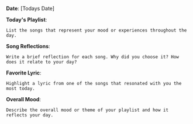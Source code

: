 **Date**: [Todays Date]

**Today's Playlist**:

    List the songs that represent your mood or experiences throughout the day.

**Song Reflections**:

    Write a brief reflection for each song. Why did you choose it? How does it relate to your day?

**Favorite Lyric**:

    Highlight a lyric from one of the songs that resonated with you the most today.

**Overall Mood**:

    Describe the overall mood or theme of your playlist and how it reflects your day.
